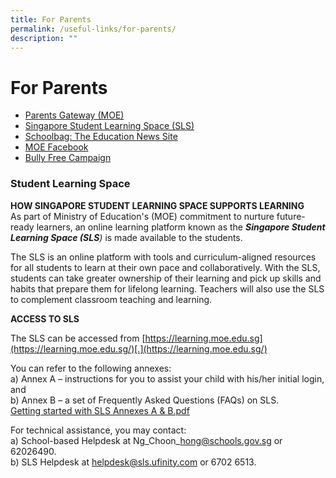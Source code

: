 ```yaml
---
title: For Parents
permalink: /useful-links/for-parents/
description: ""
---
```

# **For Parents**

*   [Parents Gateway (MOE)](https://pg.moe.edu.sg/)
*   [Singapore Student Learning Space (SLS)](https://vle.learning.moe.edu.sg/login)
*   [Schoolbag: The Education News Site](https://www.schoolbag.edu.sg/)
*   [MOE Facebook](https://www.facebook.com/moesingapore)
*   [Bully Free Campaign](https://bullyfree.sg/)

### Student Learning Space

**HOW SINGAPORE STUDENT LEARNING SPACE SUPPORTS LEARNING**  
As part of Ministry of Education's (MOE) commitment to nurture future-ready learners, an online learning platform known as the _**Singapore Student Learning Space (SLS**)_ is made available to the students.  
  
The SLS is an online platform with tools and curriculum-aligned resources for all students to learn at their own pace and collaboratively. With the SLS, students can take greater ownership of their learning and pick up skills and habits that prepare them for lifelong learning. Teachers will also use the SLS to complement classroom teaching and learning.  
  
**ACCESS TO SLS**

The SLS can be accessed from [https://learning.moe.edu.sg](https://learning.moe.edu.sg/)[.](https://learning.moe.edu.sg/)

You can refer to the following annexes:   
a) Annex A – instructions for you to assist your child with his/her initial login, and  
b) Annex B – a set of Frequently Asked Questions (FAQs) on SLS.   
[Getting started with SLS Annexes A & B.pdf](/files/Getting%20started%20with%20SLS%20Annexes%20A%20%20B.pdf)  

For technical assistance, you may contact:  
a) School-based Helpdesk at Ng\_Choon\_hong@schools.gov.sg or 62026490.  
b) SLS Helpdesk at helpdesk@sls.ufinity.com or 6702 6513.